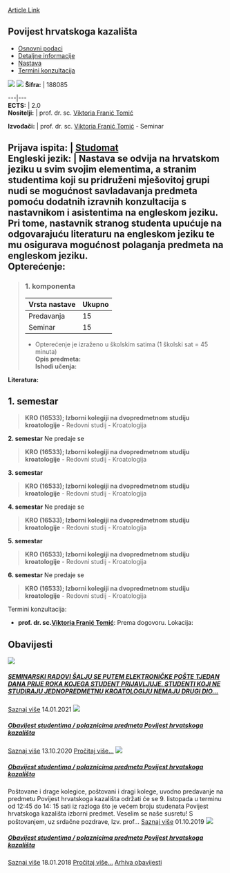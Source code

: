 [Article Link](https://www.fhs.hr/predmet/phk_a)

## Povijest hrvatskoga kazališta
  * [Osnovni podaci](https://www.fhs.hr/predmet/phk_a#v1id-523798_776833_1_0 "Osnovni podaci")
  * [Detaljne informacije](https://www.fhs.hr/predmet/phk_a#v1id-523798_776833_1_1 "Detaljne informacije")
  * [Nastava](https://www.fhs.hr/predmet/phk_a#v1id-523798_776833_1_2 "Nastava")
  * [Termini konzultacija](https://www.fhs.hr/predmet/phk_a#v1id-523798_776833_1_3 "Termini konzultacija")


[![](https://www.fhs.hr/img/flags/gif/hr.gif)](https://www.fhs.hr/predmet/phk_a) [![](https://www.fhs.hr/img/flags/gif/gb.gif)](https://www.fhs.hr/en/course/hoct_a)
**Šifra:** |  188085  
  
---|---  
**ECTS:** |  2.0   
**Nositelji:** |  prof. dr. sc. [Viktoria Franić Tomić](https://www.fhs.hr/djelatnik/viktoria.franic_tomic)   
  
**Izvođači:** |  prof. dr. sc. [Viktoria Franić Tomić](https://www.fhs.hr/djelatnik/viktoria.franic_tomic) - Seminar  
  
**Prijava ispita:** |  [Studomat](http://www.isvu.hr/studomat)  
**Engleski jezik:** |  Nastava se odvija na hrvatskom jeziku u svim svojim elementima, a stranim studentima koji su pridruženi mješovitoj grupi nudi se mogućnost savladavanja predmeta pomoću dodatnih izravnih konzultacija s nastavnikom i asistentima na engleskom jeziku. Pri tome, nastavnik stranog studenta upućuje na odgovarajuću literaturu na engleskom jeziku te mu osigurava mogućnost polaganja predmeta na engleskom jeziku.   
**Opterećenje:**  
---  
> ### 1. komponenta
> | Vrsta nastave | Ukupno  
> ---|---  
> Predavanja | 15  
> Seminar | 15  
> * Opterećenje je izraženo u školskim satima (1 školski sat = 45 minuta)   
**Opis predmeta:**  
> **Ishodi učenja:**  

  
**Literatura:**  

  
**1. semestar**  
---  
> **KRO (16533); Izborni kolegiji na dvopredmetnom studiju kroatologije** - Redovni studij - Kroatologija  
>   
  
**2. semestar** Ne predaje se  
> **KRO (16533); Izborni kolegiji na dvopredmetnom studiju kroatologije** - Redovni studij - Kroatologija  
>   
  
**3. semestar**  
> **KRO (16533); Izborni kolegiji na dvopredmetnom studiju kroatologije** - Redovni studij - Kroatologija  
>   
  
**4. semestar** Ne predaje se  
> **KRO (16533); Izborni kolegiji na dvopredmetnom studiju kroatologije** - Redovni studij - Kroatologija  
>   
  
**5. semestar**  
> **KRO (16533); Izborni kolegiji na dvopredmetnom studiju kroatologije** - Redovni studij - Kroatologija  
>   
  
**6. semestar** Ne predaje se  
> **KRO (16533); Izborni kolegiji na dvopredmetnom studiju kroatologije** - Redovni studij - Kroatologija  
>   
Termini konzultacija: 
  * **prof. dr. sc.[Viktoria Franić Tomić](https://www.fhs.hr/djelatnik/viktoria.franic_tomic)**: 
Prema dogovoru.
Lokacija: 


## Obavijesti
[ ![](https://www.fhs.hr/_pub/themes_static/hrstud2024/default/img/default_news.jpg) ](https://www.fhs.hr/predmet/phk_a?@=21e3s#news_114045)
##### [SEMINARSKI RADOVI ŠALJU SE PUTEM ELEKTRONIČKE POŠTE TJEDAN DANA PRIJE ROKA KOJEGA STUDENT PRIJAVLJUJE. STUDENTI KOJI NE STUDIRAJU JEDNOPREDMETNU KROATOLOGIJU NEMAJU DRUGI DIO... ](https://www.fhs.hr/predmet/phk_a?@=21e3s#news_114045)
[Saznaj više](https://www.fhs.hr/predmet/phk_a?@=21e3s#news_114045)
14.01.2021
[ ![](https://www.fhs.hr/_pub/themes_static/hrstud2024/default/img/default_news.jpg) ](https://www.fhs.hr/predmet/phk_a?@=21d15#news_114045)
#####  [Obavijest studentima / polaznicima predmeta Povijest hrvatskoga kazališta](https://www.fhs.hr/predmet/phk_a?@=21d15#news_114045)
[Saznaj više](https://www.fhs.hr/predmet/phk_a?@=21d15#news_114045)
13.10.2020
[Pročitaj više...](https://www.fhs.hr/predmet/phk_a?@=21d15#news_114045 "Pročitaj obavijest: Obavijest studentima / polaznicima predmeta Povijest hrvatskoga kazališta")
[ ![](https://www.fhs.hr/_pub/themes_static/hrstud2024/default/img/default_news.jpg) ](https://www.fhs.hr/predmet/phk_a?@=218qc#news_114045)
#####  [Obavijest studentima / polaznicima predmeta Povijest hrvatskoga kazališta](https://www.fhs.hr/predmet/phk_a?@=218qc#news_114045)
Poštovane i drage kolegice, poštovani i dragi kolege, uvodno predavanje na predmetu Povijest hrvatskoga kazališta održati će se 9. listopada u terminu od 12:45 do 14: 15 sati iz razloga što je većem broju studenata Povijest hrvatskoga kazališta izborni predmet. Veselim se naše susretu! S poštovanjem, uz srdačne pozdrave, Izv. prof... 
[Saznaj više](https://www.fhs.hr/predmet/phk_a?@=218qc#news_114045)
01.10.2019
[ ![](https://www.fhs.hr/_pub/themes_static/hrstud2024/default/img/default_news.jpg) ](https://www.fhs.hr/predmet/phk_a?@=2169w#news_114045)
#####  [Obavijest studentima / polaznicima predmeta Povijest hrvatskoga kazališta](https://www.fhs.hr/predmet/phk_a?@=2169w#news_114045)
[Saznaj više](https://www.fhs.hr/predmet/phk_a?@=2169w#news_114045)
18.01.2018
[Pročitaj više...](https://www.fhs.hr/predmet/phk_a?@=2169w#news_114045 "Pročitaj obavijest: Obavijest studentima / polaznicima predmeta Povijest hrvatskoga kazališta")
[Arhiva obavijesti](https://www.fhs.hr/predmet/phk_a?@=215ot#news_114045 "Arhiva obavijesti")
